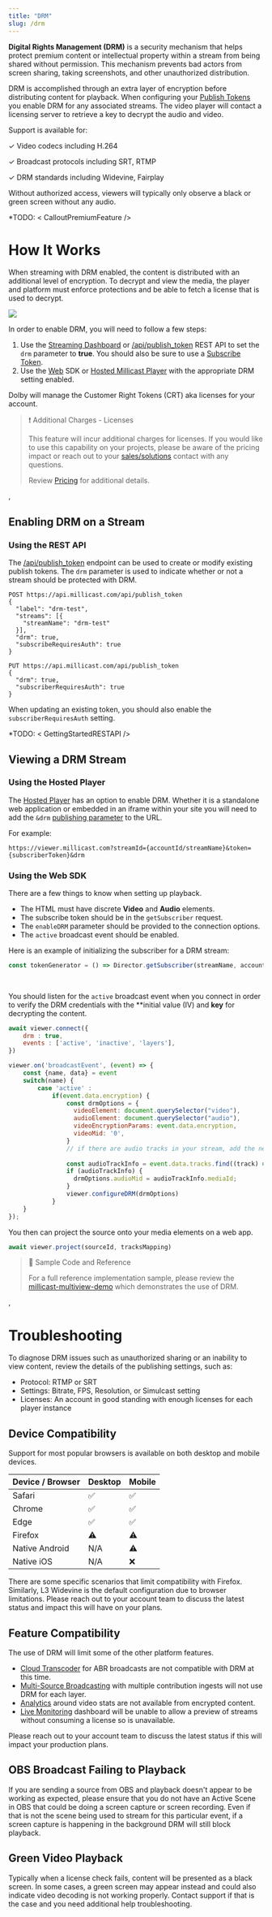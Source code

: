 ```yaml
---
title: "DRM"
slug: /drm
---
```

**Digital Rights Management (DRM)** is a security mechanism that helps protect premium content or intellectual property within a stream from being shared without permission. This mechanism prevents bad actors from screen sharing, taking screenshots, and other unauthorized distribution.

DRM is accomplished through an extra layer of encryption before distributing content for playback. When configuring your [Publish Tokens](/millicast/streaming-dashboard/managing-your-tokens.md) you enable DRM for any associated streams. The video player will contact a licensing server to retrieve a key to decrypt the audio and video. 

Support is available for:

✓ Video codecs including H.264

✓ Broadcast protocols including SRT, RTMP

✓ DRM standards including Widevine, Fairplay

Without authorized access, viewers will typically only observe a black or green screen without any audio.

*TODO: \< CalloutPremiumFeature />

# How It Works

When streaming with DRM enabled, the content is distributed with an additional level of encryption. To decrypt and view the media, the player and platform must enforce protections and be able to fetch a license that is used to decrypt.

![](https://files.readme.io/9fa71d5693c8953b167e73d4ce9ff8cab0275b3b54744eed0373c0128dfc37df-image.png)

In order to enable DRM, you will need to follow a few steps:

1. Use the [Streaming Dashboard](/millicast/streaming-dashboard/index.md) or [/api/publish_token](../api/publish-token-v-1-create-token.api.mdx) REST API to set the `drm` parameter to **true**. You should also be sure to use a [Subscribe Token](/millicast/streaming-dashboard/subscribe-tokens.md).
2. Use the [Web](/millicast/client-sdks/web.md) SDK or [Hosted Millicast Player](/millicast/playback/hosted-viewer.md) with the appropriate DRM setting enabled.

Dolby will manage the Customer Right Tokens (CRT) aka licenses for your account.

> ❗️ Additional Charges - Licenses
> 
> This feature will incur additional charges for licenses. If you would like to use this capability on your projects, please be aware of the pricing impact or reach out to your [sales/solutions](https://dolby.io/contact/) contact with any questions.
> 
> Review [Pricing](https://dolby.io/pricing/) for additional details.

, 

## Enabling DRM on a Stream

### Using the REST API

The [/api/publish_token](../api/publish-token-v-1-create-token.api.mdx) endpoint can be used to create or modify existing publish tokens. The `drm` parameter is used to indicate whether or not a stream should be protected with DRM.

```curl Create New Token with DRM
POST https://api.millicast.com/api/publish_token
{
  "label": "drm-test",
  "streams": [{
    "streamName": "drm-test"
  }],
  "drm": true,
  "subscribeRequiresAuth": true
}
```
```curl Update Token with DRM
PUT https://api.millicast.com/api/publish_token
{
  "drm": true,
  "subscriberRequiresAuth": true
}
```

When updating an existing token, you should also enable the `subscriberRequiresAuth` setting.

*TODO: \< GettingStartedRESTAPI />

## Viewing a DRM Stream

### Using the Hosted Player

The [Hosted Player](/millicast/playback/hosted-viewer.md) has an option to enable DRM. Whether it is a standalone web application or embedded in an iframe within your site you will need to add the `&drm` [publishing parameter](/millicast/broadcast/broadcast-parameters.md) to the URL.

For example:

```
https://viewer.millicast.com?streamId={accountId/streamName}&token={subscriberToken}&drm
```

### Using the Web SDK

There are a few things to know when setting up playback.

- The HTML must have discrete **Video** and **Audio** elements.
- The subscribe token should be in the `getSubscriber` request.
- The `enableDRM` parameter should be provided to the connection options.
- The `active` broadcast event should be enabled.

Here is an example of initializing the subscriber for a DRM stream:

```javascript
const tokenGenerator = () => Director.getSubscriber(streamName, accountId,subscriberToken, enableDRM);
 
 

```

You should listen for the `active` broadcast event when you connect in order to verify the DRM credentials with the **initial value (IV) and **key** for decrypting the content.

```javascript
await viewer.connect({
    drm : true,
    events : ['active', 'inactive', 'layers'],
})

viewer.on('broadcastEvent', (event) => {
    const {name, data} = event
    switch(name) {
        case 'active' :
            if(event.data.encryption) {
                const drmOptions = {
                  videoElement: document.querySelector("video"),
                  audioElement: document.querySelector("audio"),
                  videoEncryptionParams: event.data.encryption,
                  videoMid: '0',                 
                }
                // if there are audio tracks in your stream, add the next two lines
 
                const audioTrackInfo = event.data.tracks.find((track) => track.type === 'audio')
                if (audioTrackInfo) {
                  drmOptions.audioMid = audioTrackInfo.mediaId;
                }
                viewer.configureDRM(drmOptions)
            }
    }
});
```

You then can project the source onto your media elements on a web app.

```javascript
await viewer.project(sourceId, tracksMapping)

```

> 📘 Sample Code and Reference
> 
> For a full reference implementation sample, please review the [millicast-multiview-demo](https://github.com/millicast/millicast-sdk/blob/main/packages/millicast-multiview-demo/src/multiviewer.js)  which demonstrates the use of DRM.

, 

# Troubleshooting

To diagnose DRM issues such as unauthorized sharing or an inability to view content, review the details of the publishing settings, such as:

- Protocol: RTMP or SRT
- Settings: Bitrate, FPS, Resolution, or Simulcast setting
- Licenses: An account in good standing with enough licenses for each player instance

## Device Compatibility

Support for most popular browsers is available on both desktop and mobile devices.

| Device / Browser | Desktop | Mobile |
| :--------------- | :------ | :----- |
| Safari           | ✅       | ✅      |
| Chrome           | ✅       | ✅      |
| Edge             | ✅       | ✅      |
| Firefox          | ⚠️      | ⚠️     |
| Native Android   | N/A     | ⚠️     |
| Native iOS       | N/A     | ❌      |

There are some specific scenarios that limit compatibility with Firefox. Similarly, L3 Widevine is the default configuration due to browser limitations. Please reach out to your account team to discuss the latest status and impact this will have on your plans.

## Feature Compatibility

The use of DRM will limit some of the other platform features.

- [Cloud Transcoder](/millicast/distribution/cloud-transcoder.md) for ABR broadcasts are not compatible with DRM at this time.
- [Multi-Source Broadcasting](/millicast/broadcast/multi-source-broadcasting.md) with multiple contribution ingests will not use DRM for each layer.
- [Analytics](/millicast/analytics/index.md) around video stats are not available from encrypted content.
- [Live Monitoring](/millicast/streaming-dashboard/live-monitoring.md) dashboard will be unable to allow a preview of streams without consuming a license so is unavailable.

Please reach out to your account team to discuss the latest status if this will impact your production plans.

## OBS Broadcast Failing to Playback

If you are sending a source from OBS and playback doesn't appear to be working as expected, please ensure that you do not have an Active Scene in OBS that could be doing a screen capture or screen recording. Even if that is not the scene being used to stream for this particular event, if a screen capture is happening in the background DRM will still block playback.

## Green Video Playback

Typically when a license check fails, content will be presented as a black screen. In some cases, a green screen may appear instead and could also indicate video decoding is not working properly. Contact support if that is the case and you need additional help troubleshooting.
